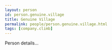 ```yaml
---
layout: person
id: person.genuine.village
title: Genuine Village
permalink: people/person.genuine.village.html
tags: [company.climb]
---
```


Person details...